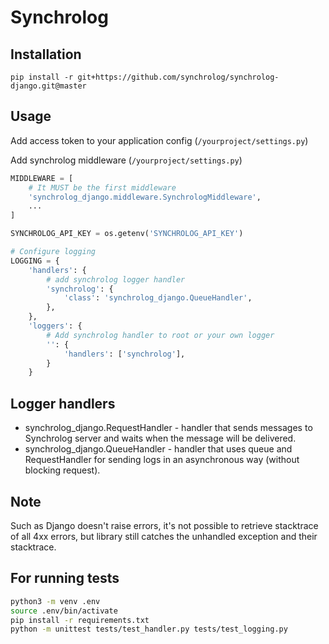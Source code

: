 # Synchrolog

## Installation
`pip install -r git+https://github.com/synchrolog/synchrolog-django.git@master`

## Usage

Add access token to your application config (`/yourproject/settings.py`)

Add synchrolog middleware (`/yourproject/settings.py`)
```python
MIDDLEWARE = [
    # It MUST be the first middleware
    'synchrolog_django.middleware.SynchrologMiddleware',
    ...
]

SYNCHROLOG_API_KEY = os.getenv('SYNCHROLOG_API_KEY')

# Configure logging
LOGGING = {
    'handlers': {
        # add synchrolog logger handler
        'synchrolog': {
            'class': 'synchrolog_django.QueueHandler',
        },
    },
    'loggers': {
        # Add synchrolog handler to root or your own logger
        '': {
            'handlers': ['synchrolog'],
        }
    }

```

## Logger handlers
 - synchrolog_django.RequestHandler - handler that sends messages to Synchrolog server and waits when the message will be delivered.
 - synchrolog_django.QueueHandler - handler that uses queue and RequestHandler for sending logs in an asynchronous way (without blocking request).

## Note
Such as Django doesn't raise errors, it's not possible to retrieve stacktrace of all 4xx errors, but library still catches the unhandled exception and their stacktrace.


## For running tests
```bash
python3 -m venv .env
source .env/bin/activate
pip install -r requirements.txt
python -m unittest tests/test_handler.py tests/test_logging.py 
```
